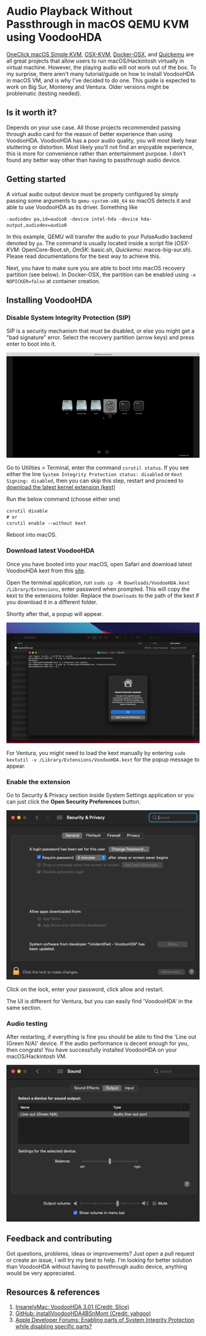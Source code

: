 # Audio Playback Without Passthrough in macOS QEMU KVM using VoodooHDA

[OneClick macOS Simple KVM](https://oneclick-macos-simple-kvm.notaperson535.is-a.dev/), [OSX-KVM](https://oneclick-macos-simple-kvm.notaperson535.is-a.dev/), [Docker-OSX](https://github.com/sickcodes/Docker-OSX), and [Quickemu](https://github.com/quickemu-project/quickemu) are all great projects that allow users to run macOS/Hackintosh virtually in virtual machine. However, the playing audio will not work out of the box. To my surprise, there aren't many tutorial/guide on how to install VoodooHDA in macOS VM, and is why I've decided to do one. This guide is expected to work on Big Sur, Monterey and Ventura. Older versions might be problematic (testing needed).

## Is it worth it?
Depends on your use case. All those projects recommended passing through audio card for the reason of better experience than using VoodooHDA. VoodooHDA has a poor audio quality, you will most likely hear stuttering or distortion. Most likely you'll not find an enjoyable experience, this is more for convenience rather than entertainment purpose. I don't found any better way other than having to passthrough audio device.

## Getting started
A virtual audio output device must be properly configured by simply passing some arguments to `qemu-system-x86_64` so macOS detects it and able to use VoodooHDA as its driver. Something like 
```
-audiodev pa,id=audio0 -device intel-hda -device hda-output,audiodev=audio0
```
In this example, QEMU will transfer the audio to your PulseAudio backend denoted by `pa`. The command is usually located inside a script file (_OSX-KVM_: OpenCore-Boot.sh, _OmSK_: basic.sh, _Quickemu_: macos-big-sur.sh). Please read documentations for the best way to achieve this.

Next, you have to make sure you are able to boot into macOS recovery partition (see below). In Docker-OSX, the partition can be enabled using `-e NOPICKER=false` at container creation. 

## Installing VoodooHDA

### Disable System Integrity Protection (SIP)
SIP is a security mechanism that must be disabled, or else you might get a "bad signature" error.
Select the recovery partition (arrow keys) and press enter to boot into it.

![Recovery partition in OpenCore](/images/Recovery_in_OpenCore.png)

Go to Utilities > Terminal, enter the command `csrutil status`. If you see either the line `System Integrity Protection status: disabled` or `Kext Signing: disabled`, then you can skip this step, restart and proceed to [download the latest kernel extension (kext)]()

Run the below command (choose either one)
```
csrutil disable
# or
csrutil enable --without kext
```
Reboot into macOS.
### Download latest VoodooHDA
Once you have booted into your macOS, open Safari and download latest VoodooHDA kext from this [site]().

Open the terminal application, run `sudo cp -R Downloads/VoodooHDA.kext /Library/Extensions`, enter password when prompted. This will copy the kext to the extensions folder. Replace the `Downloads` to the path of the kext if you download it in a different folder.

Shortly after that, a popup will appear.

![System Extension Updated](/images/Kext_Popup.png)

For Ventura, you might need to load the kext manually by entering `sudo kextutil -v /Library/Extensions/VoodooHDA.kext` for the popup message to appear.

### Enable the extension
Go to Security & Privacy section inside System Settings application or you can just click the **Open Security Preferences** button.

![Security & Privacy](/images/Security_%26_Privacy_macOS.png)

Click on the lock, enter your password, click allow and restart.

The UI is different for Ventura, but you can easily find 'VoodooHDA' in the same section.

### Audio testing
After restarting, if everything is fine you should be able to find the 'Line out (Green N/A)' device. If the audio performance is decent enough for you, then congrats! You have successfully installed VoodooHDA on your macOS/Hackintosh VM.

![Sound Settings](/images/Sound_Settings.png)

## Feedback and contributing 
Got questions, problems, ideas or improvements? Just open a pull request or create an issue, I will try my best to help. I'm looking for better solution than VoodooHDA without having to passthrough audio device, anything would be very appreciated.

## Resources & references
1. [InsanelyMac: VoodooHDA 3.01 (Credit: Slice)]()
2. [GitHub: installVoodooHDA4BSnMont (Credit: yahgoo)]()
2. [Apple Developer Forums: Enabling parts of System Integrity Protection while disabling specific parts?]()
